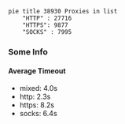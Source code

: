 
```mermaid
pie title 38930 Proxies in list
    "HTTP" : 27716
    "HTTPS": 9877
    "SOCKS" : 7995
```

### Some Info
#### Average Timeout

- mixed: 4.0s
- http: 2.3s
- https: 8.2s
- socks: 6.4s
